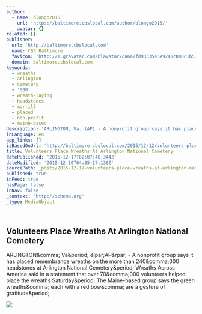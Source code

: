 ```yaml
---
author:
  - name: blongo2015
    url: 'https://baltimore.cbslocal.com/author/blongo2015/'
    avatar: {}
related: []
publisher:
  url: 'http://baltimore.cbslocal.com'
  name: CBS Baltimore
  favicon: 'http://1.gravatar.com/blavatar/da6a7fd93335e5e9248c000c1b53014b?s=16'
  domain: baltimore.cbslocal.com
keywords:
  - wreaths
  - arlington
  - cemetery
  - '000'
  - wreath-laying
  - headstones
  - morrill
  - placed
  - non-profit
  - maine-based
description: 'ARLINGTON, Va. (AP) - A nonprofit group says it has placed remembrance wreaths on the more than 240,000 headstones at Arlington National Cemetery. Wreaths Across America said in a statement that over 70,000 volunteers helped place the wreaths Saturday. The Maine-based group says the green wreaths, each with a red bow, are a gesture of gratitude.'
inLanguage: en
app_links: []
isBasedOnUrl: 'http://baltimore.cbslocal.com/2015/12/12/volunteers-place-wreaths-at-arlington-national-cemetery/'
title: Volunteers Place Wreaths At Arlington National Cemetery
datePublished: '2015-12-17T02:07:48.344Z'
dateModified: '2015-12-16T04:35:17.136Z'
sourcePath: _posts/2015-12-17-volunteers-place-wreaths-at-arlington-national-cemetery.md
published: true
inFeed: true
hasPage: false
inNav: false
_context: 'http://schema.org'
_type: MediaObject

---
```

<article style=""><h1>Volunteers Place Wreaths At Arlington National Cemetery</h1><p>ARLINGTON&amp;comma; Va&amp;period; &amp;lpar;AP&amp;rpar; - A nonprofit group says it has placed remembrance wreaths on the more than 240&amp;comma;000 headstones at Arlington National Cemetery&amp;period; Wreaths Across America said in a statement that over 70&amp;comma;000 volunteers helped place the wreaths Saturday&amp;period; The Maine-based group says the green wreaths&amp;comma; each with a red bow&amp;comma; are a gesture of gratitude&amp;period;</p><img src="https://i0.wp.com/cbsbaltimore.files.wordpress.com/2015/12/501108734.jpg?fit=440%2C330" /></article>